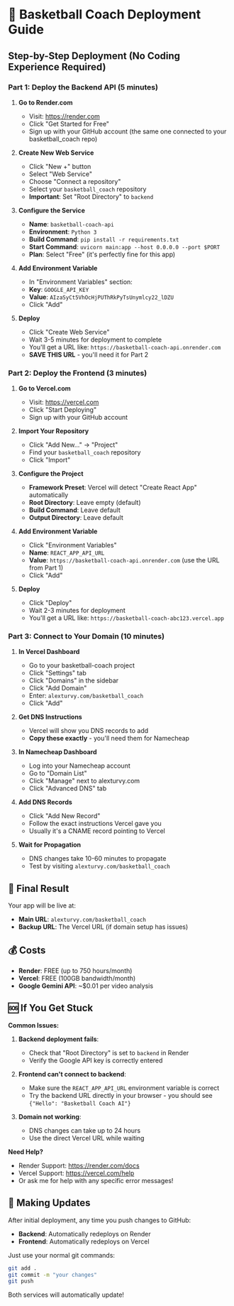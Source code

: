 # 🚀 Basketball Coach Deployment Guide

## Step-by-Step Deployment (No Coding Experience Required)

### Part 1: Deploy the Backend API (5 minutes)

1. **Go to Render.com**
   - Visit: https://render.com
   - Click "Get Started for Free"
   - Sign up with your GitHub account (the same one connected to your basketball_coach repo)

2. **Create New Web Service**
   - Click "New +" button
   - Select "Web Service"
   - Choose "Connect a repository"
   - Select your `basketball_coach` repository
   - **Important**: Set "Root Directory" to `backend`

3. **Configure the Service**
   - **Name**: `basketball-coach-api`
   - **Environment**: `Python 3`
   - **Build Command**: `pip install -r requirements.txt`
   - **Start Command**: `uvicorn main:app --host 0.0.0.0 --port $PORT`
   - **Plan**: Select "Free" (it's perfectly fine for this app)

4. **Add Environment Variable**
   - In "Environment Variables" section:
   - **Key**: `GOOGLE_API_KEY`
   - **Value**: `AIzaSyCt5VhOcHjPUThRkPyTsUnymlcy22_lDZU`
   - Click "Add"

5. **Deploy**
   - Click "Create Web Service"
   - Wait 3-5 minutes for deployment to complete
   - You'll get a URL like: `https://basketball-coach-api.onrender.com`
   - **SAVE THIS URL** - you'll need it for Part 2

### Part 2: Deploy the Frontend (3 minutes)

1. **Go to Vercel.com**
   - Visit: https://vercel.com
   - Click "Start Deploying"
   - Sign up with your GitHub account

2. **Import Your Repository**
   - Click "Add New..." → "Project"
   - Find your `basketball_coach` repository
   - Click "Import"

3. **Configure the Project**
   - **Framework Preset**: Vercel will detect "Create React App" automatically
   - **Root Directory**: Leave empty (default)
   - **Build Command**: Leave default
   - **Output Directory**: Leave default

4. **Add Environment Variable**
   - Click "Environment Variables"
   - **Name**: `REACT_APP_API_URL`
   - **Value**: `https://basketball-coach-api.onrender.com` (use the URL from Part 1)
   - Click "Add"

5. **Deploy**
   - Click "Deploy"
   - Wait 2-3 minutes for deployment
   - You'll get a URL like: `https://basketball-coach-abc123.vercel.app`

### Part 3: Connect to Your Domain (10 minutes)

1. **In Vercel Dashboard**
   - Go to your basketball-coach project
   - Click "Settings" tab
   - Click "Domains" in the sidebar
   - Click "Add Domain"
   - Enter: `alexturvy.com/basketball_coach`
   - Click "Add"

2. **Get DNS Instructions**
   - Vercel will show you DNS records to add
   - **Copy these exactly** - you'll need them for Namecheap

3. **In Namecheap Dashboard**
   - Log into your Namecheap account
   - Go to "Domain List"
   - Click "Manage" next to alexturvy.com
   - Click "Advanced DNS" tab

4. **Add DNS Records**
   - Click "Add New Record"
   - Follow the exact instructions Vercel gave you
   - Usually it's a CNAME record pointing to Vercel

5. **Wait for Propagation**
   - DNS changes take 10-60 minutes to propagate
   - Test by visiting `alexturvy.com/basketball_coach`

## 🎯 Final Result

Your app will be live at:
- **Main URL**: `alexturvy.com/basketball_coach`
- **Backup URL**: The Vercel URL (if domain setup has issues)

## 💰 Costs

- **Render**: FREE (up to 750 hours/month)
- **Vercel**: FREE (100GB bandwidth/month)
- **Google Gemini API**: ~$0.01 per video analysis

## 🆘 If You Get Stuck

**Common Issues:**

1. **Backend deployment fails**:
   - Check that "Root Directory" is set to `backend` in Render
   - Verify the Google API key is correctly entered

2. **Frontend can't connect to backend**:
   - Make sure the `REACT_APP_API_URL` environment variable is correct
   - Try the backend URL directly in your browser - you should see `{"Hello": "Basketball Coach AI"}`

3. **Domain not working**:
   - DNS changes can take up to 24 hours
   - Use the direct Vercel URL while waiting

**Need Help?**
- Render Support: https://render.com/docs
- Vercel Support: https://vercel.com/help
- Or ask me for help with any specific error messages!

## 🔧 Making Updates

After initial deployment, any time you push changes to GitHub:
- **Backend**: Automatically redeploys on Render
- **Frontend**: Automatically redeploys on Vercel

Just use your normal git commands:
```bash
git add .
git commit -m "your changes"
git push
```

Both services will automatically update!